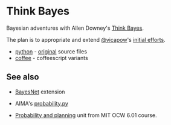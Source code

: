 # Think Bayes

Bayesian adventures with Allen Downey's [Think Bayes](http://thinkbayes.com).

The plan is to appropriate and extend [@vicapow](https://github.com/vicapow)'s [initial efforts](https://github.com/vicapow/think-bayes).

* [python](python) - [original](https://github.com/AllenDowney/ThinkBayes) source files
* [coffee](coffee) - coffeescript variants


## See also

* [BayesNet](https://github.com/AllenDowney/ThinkBayes/pull/3) extension

* AIMA's [probability.py](http://aima-python.googlecode.com/svn/trunk/probability.py)

* [Probability and planning](http://ocw.mit.edu/courses/electrical-engineering-and-computer-science/6-01sc-introduction-to-electrical-engineering-and-computer-science-i-spring-2011/unit-4-probability-and-planning) unit from MIT OCW 6.01 course.
